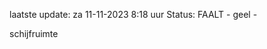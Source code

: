 laatste update: 
za 11-11-2023  8:18   uur 
Status: FAALT - geel - 
<div class="service Y">schijfruimte</div>